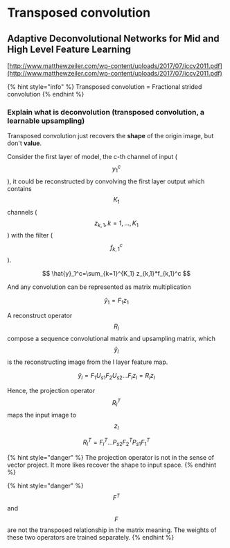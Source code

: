 # Transposed convolution

## Adaptive Deconvolutional Networks for Mid and High Level Feature Learning

[http://www.matthewzeiler.com/wp-content/uploads/2017/07/iccv2011.pdf](http://www.matthewzeiler.com/wp-content/uploads/2017/07/iccv2011.pdf)

{% hint style="info" %}
Transposed convolution = Fractional strided convolution
{% endhint %}

### Explain what is deconvolution \(transposed convolution, a learnable upsampling\)

Transposed convolution just recovers the **shape** of the origin image, but don't **value**.

Consider the first layer of model, the c-th channel of input \($$y_1^c$$\), it could be reconstructed by convolving the first layer output which contains$$K_1$$channels \($$z_{k,1}, k=1,...,K_1$$\) with the filter \($$f^c_{k,1}$$\).

$$
\hat{y}_1^c=\sum_{k=1}^{K_1} z_{k,1}*f_{k,1}^c
$$

And any convolution can be represented as matrix multiplication

$$
\hat{y}_1 = F_1 z_1
$$

A reconstruct operator $$R_l$$ compose a sequence convolutional matrix and upsampling matrix, which $$\hat{y}_l$$ is the reconstructing image from the l layer feature map.

$$
\hat{y}_l=F_1U_{s1}F_2U_{s2}...F_lz_l=R_lz_l
$$

Hence, the projection operator $$R^T_l$$ maps the input image to $$z_l$$

$$
R^T_l=F_l^T...P_{s2}F_2^TP_{s1}F_1^T
$$

{% hint style="danger" %}
The projection operator is not in the sense of vector project. It more likes recover the shape to input space.
{% endhint %}

{% hint style="danger" %}
$$F^T$$ and $$F$$ are not the transposed relationship in the matrix meaning. The weights of these two operators are trained separately.
{% endhint %}


